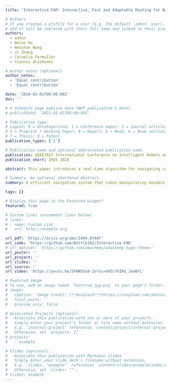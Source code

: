 ```yaml
---
title: 'Interactive-FAR: Interactive, Fast and Adaptable Routing for Navigation Among Movable Obstacles in Complex Unknown Environments'

# Authors
# If you created a profile for a user (e.g. the default `admin` user), write the username (folder name) here
# and it will be replaced with their full name and linked to their profile.
authors:
  - admin
  - Botao He
  - Wenshan Wang
  - Ji Zhang
  - Cornelia Fermuller
  - Yiannis Aloimonos

# Author notes (optional)
author_notes:
  - 'Equal contribution'
  - 'Equal contribution'

date: '2024-03-01T00:00:00Z'
doi: ''

# # Schedule page publish date (NOT publication's date).
# publishDate: '2022-01-01T00:00:00Z'

# Publication type.
# Legend: 0 = Uncategorized; 1 = Conference paper; 2 = Journal article;
# 3 = Preprint / Working Paper; 4 = Report; 5 = Book; 6 = Book section;
# 7 = Thesis; 8 = Patent
publication_types: ['1']

# Publication name and optional abbreviated publication name.
publication: IEEE/RSJ International Conference on Intelligent Robots and Systems (IROS 2024)
publication_short: IROS 2024

abstract: This paper introduces a real-time algorithm for navigating complex unknown environments cluttered with movable obstacles. Our algorithm achieves fast, adaptable routing by actively attempting to manipulate obstacles during path planning and adjusting the global plan from sensor feedback. The main contributions include an improved dynamic Directed Visibility Graph (DV-graph) for rapid global path searching, a real-time interaction planning method that adapts online from new sensory perceptions, and a comprehensive framework designed for interactive navigation in complex unknown or partially known environments. Our algorithm is capable of replanning the global path in several milliseconds. It can also attempt to move obstacles, update their affordances, and adapt strategies accordingly. Extensive experiments validate that our algorithm reduces the travel time by 33%, achieves up to 49% higher path efficiency, and runs faster than traditional methods by orders of magnitude in complex environments. It has been demonstrated to be the most efficient solution in terms of speed and efficiency for interactive navigation in environments of such complexity. We also open-source our code in the docker demo to facilitate future research.

# Summary. An optional shortened abstract.
summary: A efficient navigation system that takes manipulating movable object into account in complex unknown environments.

tags: []

# Display this page in the Featured widget?
featured: true

# Custom links (uncomment lines below)
# links:
# - name: Custom Link
#   url: http://example.org

url_pdf: 'https://arxiv.org/abs/2404.07447'
url_code: 'https://github.com/Bottle101/Interactive-FAR'
# url_dataset: 'https://github.com/wowchemy/wowchemy-hugo-themes'
url_poster: ''
url_project: ''
url_slides: ''
url_source: ''
url_video: 'https://youtu.be/5FNN5Us8-2o?si=hHZcYXIRq_JeeBYL'

# Featured image
# To use, add an image named `featured.jpg/png` to your page's folder.
# image:
#   caption: 'Image credit: [**Unsplash**](https://unsplash.com/photos/pLCdAaMFLTE)'
#   focal_point: ''
#   preview_only: false

# Associated Projects (optional).
#   Associate this publication with one or more of your projects.
#   Simply enter your project's folder or file name without extension.
#   E.g. `internal-project` references `content/project/internal-project/index.md`.
#   Otherwise, set `projects: []`.
# projects:
#   - example

# Slides (optional).
#   Associate this publication with Markdown slides.
#   Simply enter your slide deck's filename without extension.
#   E.g. `slides: "example"` references `content/slides/example/index.md`.
#   Otherwise, set `slides: ""`.
# slides: example
---
```


<!-- {{% callout note %}}
Click the _Cite_ button above to demo the feature to enable visitors to import publication metadata into their reference management software.
{{% /callout %}} -->

<!-- {{% callout note %}}
Create your slides in Markdown - click the _Slides_ button to check out the example.
{{% /callout %}} -->

<!-- Supplementary notes can be added here, including [code, math, and images](https://wowchemy.com/docs/writing-markdown-latex/). -->
